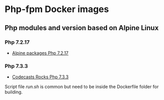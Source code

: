 # Php-fpm Docker images

## Php modules and version based on Alpine Linux

### Php 7.2.17

* [Alpine packages Php 7.2.17](https://pkgs.alpinelinux.org/packages?name=php7*&branch=v3.9&arch=x86_64)

### Php 7.3.3

* [Codecasts Rocks Php 7.3.3](https://dl.bintray.com/php-alpine/v3.9/php-7.3/x86_64/)

Script file _run.sh_ is common but need to be inside the Dockerfile folder for building.
